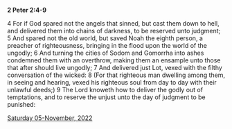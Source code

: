 **2 Peter 2:4-9**

4 For if God spared not the angels that sinned, but cast them down to hell, and delivered them into chains of darkness, to be reserved unto judgment; 5 And spared not the old world, but saved Noah the eighth person, a preacher of righteousness, bringing in the flood upon the world of the ungodly; 6 And turning the cities of Sodom and Gomorrha into ashes condemned them with an overthrow, making them an ensample unto those that after should live ungodly; 7 And delivered just Lot, vexed with the filthy conversation of the wicked: 8 (For that righteous man dwelling among them, in seeing and hearing, vexed his righteous soul from day to day with their unlawful deeds;) 9 The Lord knoweth how to deliver the godly out of temptations, and to reserve the unjust unto the day of judgment to be punished:

[Saturday 05-November, 2022](https://t.me/s/daily_scripture)
